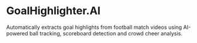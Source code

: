 # GoalHighlighter.AI
Automatically extracts goal highlights from football match videos using AI-powered ball tracking, scoreboard detection and crowd cheer analysis.
